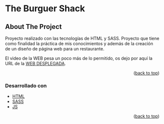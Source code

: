 <h1>The Burguer Shack</h1>


<!-- ABOUT THE PROJECT -->
## About The Project

Proyecto realizado con las tecnologías de HTML y SASS. Proyecto que tiene como finalidad la práctica de mis conocimientos y además de la creación de un diseño de página web para un restaurante.

El video de la WEB pesa un poco más de lo permitido, os dejo por aquí la URL de la [WEB DESPLEGADA](https://franmella20.netlify.app/).

<p align="right">(<a href="#top">back to top</a>)</p>



### Desarrollado con

* [HTML](https://developer.mozilla.org/es/docs/Web/HTML)
* [SASS](https://sass-lang.com/)
* [JS](https://developer.mozilla.org/es/docs/Web/JavaScript)

<p align="right">(<a href="#top">back to top</a>)</p>

